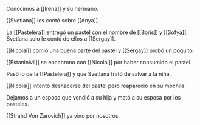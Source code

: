 Conocimos a [[Irena]] y su hermano.

[[Svetlana]] les contó sobre [[Anya]].

La [[Pastelera]] entregó un pastel con el nombre de [[Boris]] y [[Sofya]], Svetlana solo le contó de ellos a [[Sergay]].

[[Nicolai]] comió una buena parte del pastel y [[Sergay]] probó un poquito.

[[Estaninivil]] se encabrono con [[Nicolai]] por haber consumido el pastel.

Pasó lo de la [[Pastelera]] y que Svetlana trató de salvar a la niña.

[[Nicolai]] intentó deshacerse del pastel pero reapareció en su mochila.

Dejamos a un esposo que vendió a su hija y mató a su esposa por los pasteles.

[[Strahd Von Zarovich]] ya vino por nosotros.


